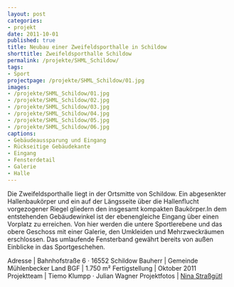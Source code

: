 ```yaml
---
layout: post
categories:
- projekt
date: 2011-10-01
published: true
title: Neubau einer Zweifeldsporthalle in Schildow
shorttitle: Zweifeldsporthalle Schildow
permalink: /projekte/SHML_Schildow/
tags: 
- Sport
projectpage: /projekte/SHML_Schildow/01.jpg
images:
- /projekte/SHML_Schildow/01.jpg
- /projekte/SHML_Schildow/02.jpg
- /projekte/SHML_Schildow/03.jpg
- /projekte/SHML_Schildow/04.jpg
- /projekte/SHML_Schildow/05.jpg
- /projekte/SHML_Schildow/06.jpg
captions:
- Gebäudeaussparung und Eingang
- Rückseitige Gebäudekante
- Eingang
- Fensterdetail
- Galerie
- Halle
---
```

Die Zweifeldsporthalle liegt in der Ortsmitte von Schildow. Ein abgesenkter Hallenbaukörper und ein auf der Längsseite über die Hallenflucht vorgezogener Riegel gliedern den insgesamt kompakten Baukörper.In dem entstehenden Gebäudewinkel ist der ebenengleiche Eingang über einen Vorplatz zu erreichen. Von hier werden die untere Sportlerebene und das obere Geschoss mit einer Galerie, den Umkleiden und Mehrzweckräumen erschlossen. Das umlaufende Fensterband gewährt bereits von außen Einblicke in das Sportgeschehen. 

Adresse				|	Bahnhofstraße 6 · 16552 Schildow
Bauherr				|	Gemeinde Mühlenbecker Land
BGF					|	1.750 m²
Fertigstellung		|	Oktober 2011
Projektteam			|	Tiemo Klumpp · Julian Wagner
Projektfotos		|	[Nina Straßgütl](http://www.ninastrg.de/)